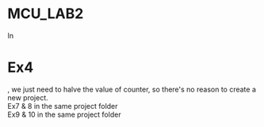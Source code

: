 # MCU_LAB2
In <h1>Ex4</h1>, we just need to halve the value of counter, so there's no reason to create a new project. <br />
Ex7 & 8 in the same project folder <br />
Ex9 & 10 in the same project folder

